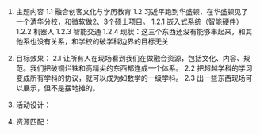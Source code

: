 1. 主题内容
1.1 融合创客文化与学历教育
1.2 习近平跑到华盛顿，在华盛顿见了一个清华分校，和微软做2、3个硕士项目。
1.2.1 嵌入式系统（智能硬件）
1.2.2 机器人
1.2.3 智能交通
1.2.4 现状：这三个东西还没有能够串起来，和其他系也没有关系，和学校的破学科边界的目标无关

2. 目标效果：
2.1 让所有人在现场看到我们在做融合资源，包括文化、内容、规范。我们把破铜烂铁和高精尖的东西都连成一个体系。
2.2 把超越学科的学习变成所有学科的协议，就可以成为如数学的一级学科。
2.3 出一些东西现场可以展示，但不是摆地摊的。

3. 活动设计：

4. 资源匹配：
